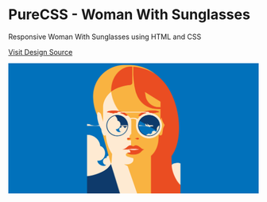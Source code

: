 # PureCSS - Woman With Sunglasses

Responsive Woman With Sunglasses using HTML and CSS

[Visit Design Source](https://www.vectorstock.com/royalty-free-vector/fashion-portrait-of-a-model-girl-with-sunglasses-vector-22319659)

<div align="center">
   <img src="screenshot.png" width="800" />
</div
